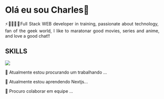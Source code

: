 <h1> Olá eu sou Charles👋</h1>

<p style="text-align: justify;">⚡🧑🏻‍💻🤓Full Stack WEB developer in training, passionate about technology, fan of the geek world, I like to maratonar good movies, series and anime, and love a good chat!!</p>

<div>
    <h2>SKILLS</h2>
    <a href="https://skillicons.dev" target="_blank">
    <img src="https://skillicons.dev/icons?i=html,css,js,git,nodejs,react,next,tailwind" />
    </a>
</div>

<div>
<p>🔭 Atualmente estou procurando um trabalhando ...</p>
<p>🌱 Atualmente estou aprendendo Nextjs...</p>
<p>👯 Procuro colaborar em equipe ...</p>

</div>
